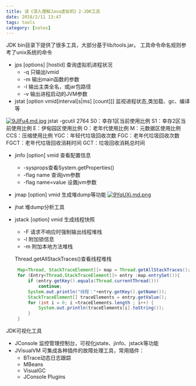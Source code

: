 ```yaml
---
title: 读《深入理解Java虚拟机》2-JDK工具
date: 2018/2/11 13:47
tags: tools
category: [notes]
---
```

JDK bin目录下提供了很多工具，大部分基于lib/tools.jar。
工具命令命名规则参考了unix系统的命令

- jps [options] [hostid] 查询虚拟机进程状况
  - -q 只输出lvmid 
  - -m 输出main函数的参数
  - -l 输出主类全名，或jar包路径
  - -v 输出进程启动的JVM参数
- jstat [option vmid[interval[s|ms] [count]]] 监视进程状态,类加载、gc、编译等

[![9JlFu4.md.jpg](https://s1.ax1x.com/2018/02/12/9JlFu4.md.jpg)](https://imgchr.com/i/9JlFu4)
jstat -gcutil 2764
S0：幸存1区当前使用比例
S1：幸存2区当前使用比例
E：伊甸园区使用比例
O：老年代使用比例
M：元数据区使用比例
CCS：压缩使用比例
YGC：年轻代垃圾回收次数
FGC：老年代垃圾回收次数
FGCT：老年代垃圾回收消耗时间
GCT：垃圾回收消耗总时间

- jinfo [option] vmid 查看配置信息 
  - -sysprops查看System.getProperties()
  - -flag name 查询jvm参数
  - -flag name=value 设置jvm参数
  
- jmap [option] vmid 生成堆dump等功能
[![9YqUXj.md.png](https://s1.ax1x.com/2018/02/16/9YqUXj.md.png)](https://imgchr.com/i/9YqUXj)

- jhat 堆dump分析工具

- jstack [option] vmid 生成线程快照
  - -F 请求不响应时强制输出线程堆栈
  - -l 附加锁信息
  - -m 附加本地方法堆栈
  
  Thread.getAllStackTraces()查看线程堆栈
  ````java
   Map<Thread, StackTraceElement[]> map = Thread.getAllStackTraces();
   for (Entry<Thread,StackTraceElement[]> entry :map.entrySet()){
       if (entry.getKey().equals(Thread.currentThread()))
           continue;
       System.out.println("线程："+entry.getKey().getName());
       StackTraceElement[] traceElements = entry.getValue();
       for (int i = 0; i <traceElements.length ; i++) {
           System.out.println(traceElements[i].toString());
       }
   }
  ````
  
JDK可视化工具
- JConsole 监控管理控制台，可视化jstate、jinfo、jstack等功能
- JVisualVM 可集成各种插件的故障处理工具，常用插件：
  - BTrace动态日志跟踪
  - MBeans 
  - VisualGC 
  - JConsole Plugins